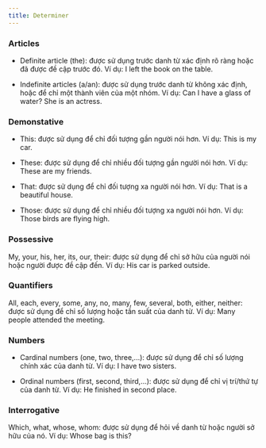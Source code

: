 ```yaml
---
title: Determiner
---
```


### Articles

- Definite article (the): được sử dụng trước danh từ xác định rõ ràng hoặc đã được đề cập trước đó.
  Ví dụ: I left the book on the table.

- Indefinite articles (a/an): được sử dụng trước danh từ không xác định, hoặc để chỉ một thành viên của một nhóm.
  Ví dụ: Can I have a glass of water? She is an actress.

### Demonstative

- This: được sử dụng để chỉ đối tượng gần người nói hơn.
  Ví dụ: This is my car.

- These: được sử dụng để chỉ nhiều đối tượng gần người nói hơn.
  Ví dụ: These are my friends.

- That: được sử dụng để chỉ đối tượng xa người nói hơn.
  Ví dụ: That is a beautiful house.

- Those: được sử dụng để chỉ nhiều đối tượng xa người nói hơn.
  Ví dụ: Those birds are flying high.

### Possessive

My, your, his, her, its, our, their: được sử dụng để chỉ sở hữu của người nói hoặc người được đề cập đến. Ví dụ: His car is parked outside.

### Quantifiers

All, each, every, some, any, no, many, few, several, both, either, neither: được sử dụng để chỉ số lượng hoặc tần suất của danh từ. Ví dụ: Many people attended the meeting.

### Numbers

- Cardinal numbers (one, two, three,...): được sử dụng để chỉ số lượng chính xác của danh từ.
  Ví dụ: I have two sisters.

- Ordinal numbers (first, second, third,...): được sử dụng để chỉ vị trí/thứ tự của danh từ.
  Ví dụ: He finished in second place.

### Interrogative

Which, what, whose, whom: được sử dụng để hỏi về danh từ hoặc người sở hữu của nó. Ví dụ: Whose bag is this?
